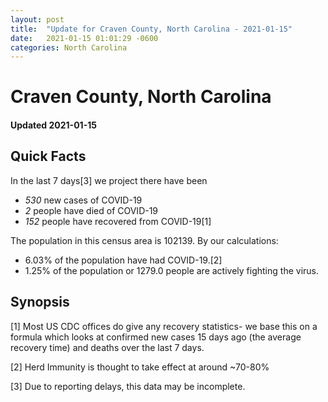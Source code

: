 ```yaml
---
layout: post
title:  "Update for Craven County, North Carolina - 2021-01-15"
date:   2021-01-15 01:01:29 -0600
categories: North Carolina
---
```


# Craven County, North Carolina
#### Updated 2021-01-15

## Quick Facts

In the last 7 days[3] we project there have been
- *530* new cases of COVID-19
- *2* people have died of COVID-19
- *152* people have recovered from COVID-19[1]

The population in this census area is 102139. By our calculations:
- 6.03% of the population have had COVID-19.[2]
- 1.25% of the population or 1279.0 people are actively fighting the virus.

## Synopsis




[1] Most US CDC offices do give any recovery statistics- we base this on a formula which looks at confirmed new cases
15 days ago (the average recovery time) and deaths over the last 7 days.

[2] Herd Immunity is thought to take effect at around ~70-80%

[3] Due to reporting delays, this data may be incomplete.
 
    